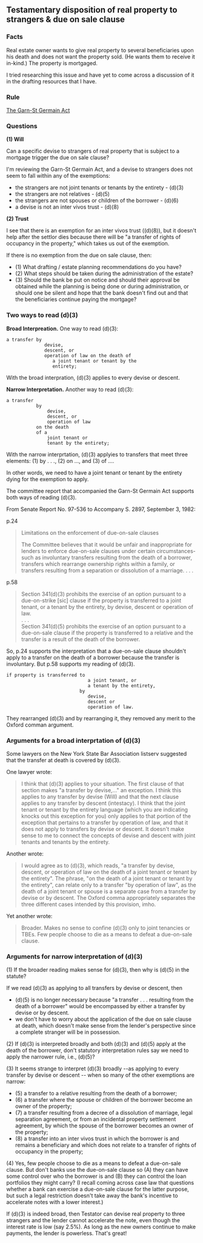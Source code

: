 ## Testamentary disposition of real property to strangers & due on sale clause

### Facts

Real estate owner wants to give real property to several beneficiaries upon his death and does not want the property sold. (He wants them to receive it in-kind.) The property is mortgaged.

I tried researching this issue and have yet to come across a discussion of it in the drafting resources that I have.  


### Rule

[The Garn-St Germain Act](https://www.law.cornell.edu/uscode/text/12/1701j-3)

<!-- 

- [ ] 2024-03-04 Write the rule section. 

-->


### Questions 

**(1) Will**

Can a specific devise to strangers of real property that is subject to a mortgage trigger the due on sale clause? 

I'm reviewing the Garn-St Germain Act, and a devise to strangers does not seem to fall within any of the exemptions: 

- the strangers are not joint tenants or tenants by the entirety - (d)(3)
- the strangers are not relatives - (d)(5) 
- the strangers are not spouses or children of the borrower - (d)(6) 
- a devise is not an inter vivos trust - (d)(8) 

**(2) Trust**

I see that there is an exemption for an inter vivos trust ((d)(8)), but it doesn't help after the settlor dies because there will be "a transfer of rights of occupancy in the property," which takes us out of the exemption. 

If there is no exemption from the due on sale clause, then: 

- (1) What drafting / estate planning recommendations do you have?
- (2) What steps should be taken during the administration of the estate? 
- (3) Should the bank be put on notice and should their approval be obtained while the planning is being done or during administration, or should one be silent and hope that the bank doesn't find out and that the beneficiaries continue paying the mortgage?


### Two ways to read (d)(3)

**Broad Interpreation.** One way to read (d)(3): 

```
a transfer by 
              devise,
              descent, or
              operation of law on the death of 
                 a joint tenant or tenant by the 
                 entirety;
```

With the broad interpration, (d)(3) applies to every devise or descent. 

**Narrow Interpretation.** Another way to read (d)(3): 

```
a transfer 
           by 
               devise,
               descent, or
               operation of law
           on the death
           of a 
               joint tenant or  
               tenant by the entirety;
```

With the narrow interprtation, (d)(3) applyies to transfers that meet three elements: (1) by . . ., (2) on ..., and (3) of ....

In other words, we need to have a joint tenant or tenant by the entirety dying for the exemption to apply. 

The committee report that accompanied the Garn-St Germain Act supports both ways of reading (d)(3).

From Senate Report No. 97-536 to Accompany S. 2897, September 3, 1982: 

p.24

> Limitations on the enforcement of due-on-sale clauses  
>   
> The Committee believes that it would be unfair and inappropriate for lenders to enforce due-on-sale clauses under certain circumstances-such as involuntary transfers resulting from the death of a borrower, transfers which rearrange ownership rights within a family, or transfers resulting from a separation or dissolution of a marriage. . . . 

p.58

> Section 341(d)(3) prohibits the exercise of an option pursuant to a due-on-strike [sic] clause if the property is transferred to a joint tenant, or a tenant by the entirety, by devise, descent or operation of law.  
> . . .  
> Section 341(d)(5) prohibits the exercise of an option pursuant to a due-on-sale clause if the property is transferred to a relative and the transfer is a result of the death of the borrower.

So, p.24 supports the interpretation that a due-on-sale clause shouldn't apply to a transfer on the death of a borrower because the transfer is involuntary. But p.58 supports my reading of (d)(3).

```
if property is transferred to 
                              a joint tenant, or
                              a tenant by the entirety,
                           by 
                              devise, 
                              descent or 
                              operation of law. 
```

They rearranged (d)(3) and by rearranging it, they removed any merit to the Oxford comman argument. 
 

### Arguments for a broad interprtation of (d)(3)


Some lawyers on the New York State Bar Association listserv suggested that the transfer at death is covered by (d)(3). 

One lawyer wrote: 

> I think that (d)(3) applies to your situation.  The first clause of that section makes "a transfer by devise,..." an exception.   I think this applies to any transfer by devise (Will) and that the next clause applies to any transfer by descent (intestacy).  I think that the joint tenant or tenant by the entirety language (which you are indicating knocks out this exception for you) only applies to that portion of the exception that pertains to a transfer by operation of law, and that it does not apply to transfers by devise or descent.  It doesn't make sense to me to connect the concepts of devise and descent with joint tenants and tenants by the entirety.

Another wrote: 

> I would agree as to (d)(3), which reads, "a transfer by devise, descent, or operation of law on the death of a joint tenant or tenant by the entirety". The phrase, "on the death of a joint tenant or tenant by the entirety", can relate only to a transfer "by operation of law", as the death of a joint tenant or spouse is a separate case from a transfer by devise or by descent. The Oxford comma appropriately separates the three different cases intended by this provision, imho. 

Yet another wrote: <!-- Lewis Taishoff, [RE: Scope of Garn-St Germain Act (d)(3) exemption?](https://communities.nysba.org/discussion/scope-of-garn-st-germain-act-d3-exemption), NYSBA RE Listserv, March 3, 2024. -->

> Broader. Makes no sense to confine (d)(3) only to joint tenancies or TBEs. Few people choose to die as a means to defeat a due-on-sale clause. 

### Arguments for narrow interpretation of (d)(3)

(1) If the broader reading makes sense for (d)(3), then why is (d)(5) in the statute?

If we read (d)(3) as applying to all transfers by devise or descent, then 

- (d)(5) is no longer necessary because "a transfer . . . resulting from the death of a borrower" would be encompassed by either a transfer by devise or by descent.
- we don't have to worry about the application of the due on sale clause at death, which doesn't make sense from the lender's perspective since a complete stranger will be in possession. 

(2) If (d)(3) is interpreted broadly and both (d)(3) and (d)(5) apply at the death of the borrower, don't statutory interpretation rules say we need to apply the narrower rule, i.e., (d)(5)? 

(3) It seems strange to interpret (d)(3) broadly --as applying to every transfer by devise or descent -- when so many of the other exemptions are narrow: 

- (5)  a transfer to a relative resulting from the death of a borrower;
- (6)  a transfer where the spouse or children of the borrower become an owner of the property;
- (7)  a transfer resulting from a decree of a dissolution of marriage, legal separation agreement, or from an incidental property settlement agreement, by which the spouse of the borrower becomes an owner of the property;
- (8)  a transfer into an inter vivos trust in which the borrower is and remains a beneficiary and which does not relate to a transfer of rights of occupancy in the property;

(4) Yes, few people choose to die as a means to defeat a due-on-sale clause. But don't banks use the due-on-sale clause so (A) they can have some control over who the borrower is and (B) they can control the loan portfolios they might carry? (I recall coming across case law that questions whether a bank can exercise a due-on-sale clause for the latter purpose, but such a legal restriction doesn't take away the bank's incentive to accelerate notes with a lower interest.) 


If (d)(3) is indeed broad, then Testator can devise real property to three strangers and the lender cannot accelerate the note, even though the interest rate is low (say 2.5%). As long as the new owners continue to make payments, the lender is powerless. That's great! 


<!--

The end of an Emily Dickinson poem comes to mind:

> But, most, like Chaos-Stopless-cool-  
> Without a Chance, or Spar-  
> Or even a Report of Land-  
> To justify-Despair.  

-->


<!-- 
Personally, I don't think the exemption applies when a transfer is made to strangers because (1) then we wouldn't need the exemption in (d)(5), and (2) it doesn't make sense from a lender's perspective -- someone completely unrelated to the borrower is now in the position of the borrower. 
-->